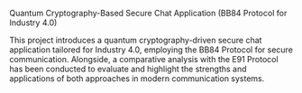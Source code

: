 Quantum Cryptography-Based Secure Chat Application (BB84 Protocol for Industry 4.0)

This project introduces a quantum cryptography-driven secure chat application tailored for Industry 4.0, employing the BB84 Protocol for secure communication. 
Alongside, a comparative analysis with the E91 Protocol has been conducted to evaluate and highlight the strengths and applications of both approaches in modern communication systems.
